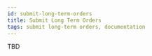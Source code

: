 ```yaml
---
id: submit-long-term-orders
title: Submit Long Term Orders
tags: submit long-term orders, documentation
---
```


TBD